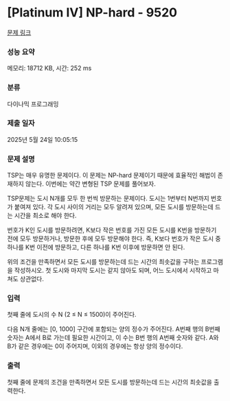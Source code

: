 # [Platinum IV] NP-hard - 9520 

[문제 링크](https://www.acmicpc.net/problem/9520) 

### 성능 요약

메모리: 18712 KB, 시간: 252 ms

### 분류

다이나믹 프로그래밍

### 제출 일자

2025년 5월 24일 10:05:15

### 문제 설명

<p>TSP는 매우 유명한 문제이다. 이 문제는 NP-hard 문제이기 때문에 효율적인 해법이 존재하지 않는다. 이번에는 약간 변형된 TSP 문제를 풀어보자.</p>

<p>TSP문제는 도시 N개를 모두 한 번씩 방문하는 문제이다. 도시는 1번부터 N번까지 번호가 붙여져 있다. 각 도시 사이의 거리는 모두 알려져 있으며, 모든 도시를 방문하는데 드는 시간을 최소로 해야 한다.</p>

<p>번호가 K인 도시를 방문하려면, K보다 작은 번호를 가진 모든 도시를 K번을 방문하기 전에 모두 방문하거나, 방문한 후에 모두 방문해야 한다. 즉, K보다 번호가 작은 도시 중 하나를 K번 이전에 방문하고, 다른 하나를 K번 이후에 방문하면 안 된다.</p>

<p>위의 조건을 만족하면서 모든 도시를 방문하는데 드는 시간의 최솟값을 구하는 프로그램을 작성하시오. 첫 도시와 마지막 도시는 같지 않아도 되며, 어느 도시에서 시작하고 마쳐도 상관없다.</p>

### 입력 

 <p>첫째 줄에 도시의 수 N (2 ≤ N ≤ 1500)이 주어진다.</p>

<p>다음 N개 줄에는 [0, 1000] 구간에 포함되는 양의 정수가 주어진다. A번째 행의 B번째 숫자는 A에서 B로 가는데 필요한 시간이고, 이 수는 B번 행의 A번째 숫자와 같다. A와 B가 같은 경우에는 0이 주어지며, 이외의 경우에는 항상 양의 정수이다.</p>

### 출력 

 <p>첫째 줄에 문제의 조건을 만족하면서 모든 도시를 방문하는데 드는 시간의 최솟값을 출력한다.</p>

